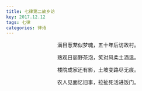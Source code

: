 ```yaml
---
title: 七律第二故乡访
key: 2017.12.12
tags: 七律
categories: 律诗
---
```


<p align="center">满目葱茏似梦魂，五十年后访故村。
</p>
<p align="center">熟观日丽野茶泡，笑对风柔土酒温。
</p>
<p align="center">楼院成家还有影，土坡变路尽无痕。
</p>
<p align="center">农人见面忆旧事，拉扯死活进饭门。
</p>
<p align="center"></br>
</p>

